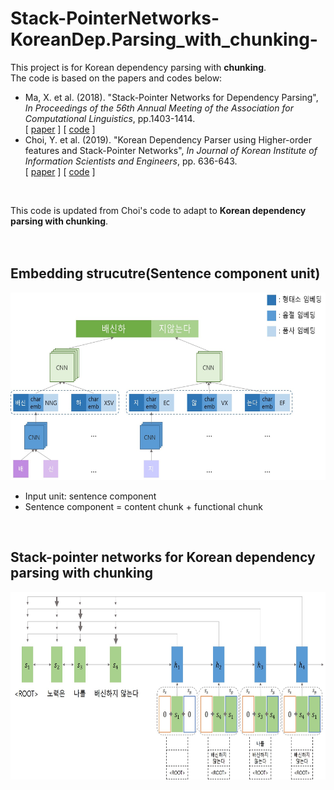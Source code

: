 # Stack-PointerNetworks-KoreanDep.Parsing_with_chunking-

This project is for Korean dependency parsing with __chunking__.  
The code is based on the papers and codes below:
* Ma, X. et al. (2018). "Stack-Pointer Networks for Dependency Parsing", _In Proceedings of the 56th Annual Meeting of the Association for Computational Linguistics_, pp.1403-1414.  
  [ [paper](https://arxiv.org/pdf/1805.01087.pdf) ] [ [code](https://github.com/XuezheMax/NeuroNLP2) ]  
* Choi, Y. et al. (2019). "Korean Dependency Parser using Higher-order features and Stack-Pointer Networks", _In Journal of Korean Institute of Information Scientists and Engineers_, pp. 636-643.  
  [ [paper](http://www.dbpia.co.kr/journal/articleDetail?nodeId=NODE08750806&language=ko_KR) ] [ [code](https://github.com/yseokchoi/KoreanDependencyParserusingStackPointer) ]  
</br>


This code is updated from Choi's code to adapt to __Korean dependency parsing with chunking__.  
</br></br>


## Embedding strucutre(Sentence component unit)
<img src='./images/embedding_structure.jpg' height='300'/>  

* Input unit: sentence component
* Sentence component = content chunk + functional chunk
</br>

## Stack-pointer networks for Korean dependency parsing with chunking
<img src='./images/stackptn_chunk.jpg' height='300'/>
